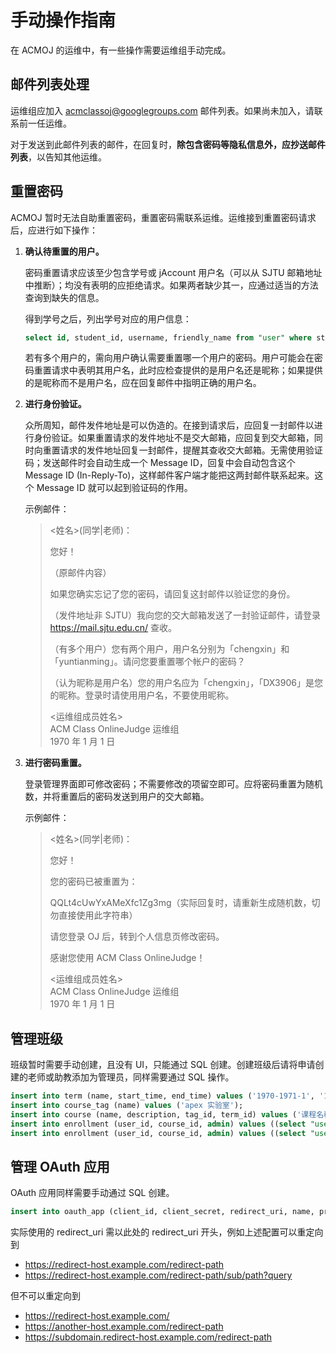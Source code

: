 手动操作指南
============

在 ACMOJ 的运维中，有一些操作需要运维组手动完成。

## 邮件列表处理

运维组应加入 acmclassoj@googlegroups.com 邮件列表。如果尚未加入，请联系前一任运维。

对于发送到此邮件列表的邮件，在回复时，**除包含密码等隐私信息外，应抄送邮件列表**，以告知其他运维。

## 重置密码

ACMOJ 暂时无法自助重置密码，重置密码需联系运维。运维接到重置密码请求后，应进行如下操作：

1. **确认待重置的用户。**

   密码重置请求应该至少包含学号或 jAccount 用户名（可以从 SJTU 邮箱地址中推断）；均没有表明的应拒绝请求。如果两者缺少其一，应通过适当的方法查询到缺失的信息。

   得到学号之后，列出学号对应的用户信息：

   ```sql
   select id, student_id, username, friendly_name from "user" where student_id = '501030910042';
   ```

   若有多个用户的，需向用户确认需要重置哪一个用户的密码。用户可能会在密码重置请求中表明其用户名，此时应检查提供的是用户名还是昵称；如果提供的是昵称而不是用户名，应在回复邮件中指明正确的用户名。

2. **进行身份验证。**

   众所周知，邮件发件地址是可以伪造的。在接到请求后，应回复一封邮件以进行身份验证。如果重置请求的发件地址不是交大邮箱，应回复到交大邮箱，同时向重置请求的发件地址回复一封邮件，提醒其查收交大邮箱。无需使用验证码；发送邮件时会自动生成一个 Message ID，回复中会自动包含这个 Message ID (In-Reply-To)，这样邮件客户端才能把这两封邮件联系起来。这个 Message ID 就可以起到验证码的作用。

   示例邮件：

   > <姓名>(同学|老师)：
   >
   > 您好！
   >
   > （原邮件内容）
   >
   > 如果您确实忘记了您的密码，请回复这封邮件以验证您的身份。
   >
   > （发件地址非 SJTU）我向您的交大邮箱发送了一封验证邮件，请登录 https://mail.sjtu.edu.cn/ 查收。
   >
   > （有多个用户）您有两个用户，用户名分别为「chengxin」和「yuntianming」。请问您要重置哪个帐户的密码？
   >
   > （认为昵称是用户名）您的用户名应为「chengxin」，「DX3906」是您的昵称。登录时请使用用户名，不要使用昵称。
   >
   > <运维组成员姓名>    
   > ACM Class OnlineJudge 运维组    
   > 1970 年 1 月 1 日

3. **进行密码重置。**

   登录管理界面即可修改密码；不需要修改的项留空即可。应将密码重置为随机数，并将重置后的密码发送到用户的交大邮箱。

   示例邮件：

   > <姓名>(同学|老师)：
   >
   > 您好！
   >
   > 您的密码已被重置为：
   >
   > QQLt4cUwYxAMeXfc1Zg3mg（实际回复时，请重新生成随机数，切勿直接使用此字符串）
   >
   > 请您登录 OJ 后，转到个人信息页修改密码。
   >
   > 感谢您使用 ACM Class OnlineJudge！
   >
   > <运维组成员姓名>    
   > ACM Class OnlineJudge 运维组    
   > 1970 年 1 月 1 日

## 管理班级

班级暂时需要手动创建，且没有 UI，只能通过 SQL 创建。创建班级后请将申请创建的老师或助教添加为管理员，同样需要通过 SQL 操作。

```sql
insert into term (name, start_time, end_time) values ('1970-1971-1', '1970-09-01 00:00:00', '1971-01-15 23:59:59');
insert into course_tag (name) values ('apex 实验室');
insert into course (name, description, tag_id, term_id) values ('课程名称', '课程描述', 42, 42);
insert into enrollment (user_id, course_id, admin) values ((select "user".id from "user" where username = 'admin'), 42, true);
insert into enrollment (user_id, course_id, admin) values ((select "user".id from "user" where username = 'student'), 42, false);
```

## 管理 OAuth 应用

OAuth 应用同样需要手动通过 SQL 创建。

```sql
insert into oauth_app (client_id, client_secret, redirect_uri, name, provider, scopes) values ('随机数', '随机数', 'https://redirect-host.example.com/redirect-path', '应用名称', '应用提供者', '{user:profile,submission:create,submission:read}');
```

实际使用的 redirect_uri 需以此处的 redirect_uri 开头，例如上述配置可以重定向到

- https://redirect-host.example.com/redirect-path
- https://redirect-host.example.com/redirect-path/sub/path?query

但不可以重定向到

- https://redirect-host.example.com/
- https://another-host.example.com/redirect-path
- https://subdomain.redirect-host.example.com/redirect-path
